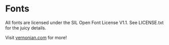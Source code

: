 # Fonts

All fonts are licensed under the SIL Open Font License V1.1. See LICENSE.txt for the juicy details.

Visit [vernonian.com](https://www.vernonian.com/) for more!